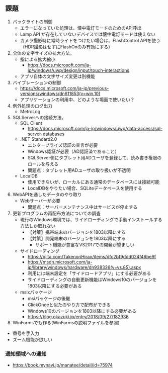 ## 課題
1. バックライトの制御
	* エラーになっていた処理は、懐中電灯モードのためのAPI呼出
	* Lamp API が存在していないデバイスでは懐中電灯モードは使えない
	* カメラ撮影時に常時ライトをつけたい場合は、FlashControl APIを使う（HDR撮影はせずにFlashOnのみ有効にする）
2. 全体の文字サイズの拡大方法。
	* 指による拡大縮小
		+ https://docs.microsoft.com/ja-jp/windows/uwp/design/input/touch-interactions
	* アプリ自体の文字サイズ変更は別機能
3. バイブレーションの制御
	* https://docs.microsoft.com/ja-jp/previous-versions/windows/dn611853(v=win.10)
	* アプリケーションの利用中、どのような場面で使いたい？
4. 例外処理のログ出力
	* MetroLog
5. SQLServerへの接続方法。
	* SQL Client
		+ https://docs.microsoft.com/ja-jp/windows/uwp/data-access/sql-server-databases
	* .NET Standard2.0
		+ エンタープライズ認証の宣言が必要
		+ Windows認証が必要（AD認証済であること）
		+ SQLServer側にタブレット用ADユーザを登録して、読み書き権限のロールを与える
		+ 問題点：タブレット用ADユーザの取り扱いが不透明
	* LocalDB
		+ 使用できないが、ローカルにある通常のデータベースには接続可能
		+ LocalDBをやりたい場合、SQLiteデータベースを使用する
6. WebAPIを通したデータのやり取り
	* Webサーバーが必要
		+ 問題点：サーバーメンテナンス中はサービスが停止する
7. 更新プログラムの再配布方法についての調査
	* 現行のWindows環境では、サイドローディングで手動インストールする方法しか取れない
		+ 【対策】携帯端末のバージョンを1803以降にする
		+ 【対策】開発端末のバージョンを1803以降にする
			- サポート機能が豊富なVS2017での開発が望ましい
	* サイドローディング
		+ https://qiita.com/TakenoriHirao/items/dfc2bf9ddd024f46be9f
		+ https://msdn.microsoft.com/ja-jp/library/windows/hardware/dn938326(v=vs.85).aspx
		+ 利用には端末設定を「サイドロードアプリ」にする必要がある
		+ サイドローディングの自動更新機能はWindows10のバージョンを1803以降にする必要がある
	* msixパッケージ
		+ msiパッケージの後継
		+ ClickOnceと似たのやり方で配布ができる
		+ Windows10のバージョンを1803以降にする必要がある
		+ https://blog.okazuki.jp/entry/2018/09/27/182936
8. WinFormsでも作る(WinFormsの説明ファイルを参照)
* 番号を手入力
* ズーム機能が欲しい

### 通知領域への通知
* https://book.mynavi.jp/manatee/detail/id=75974